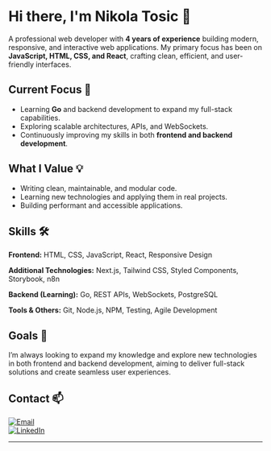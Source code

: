 # Hi there, I'm Nikola Tosic 👋

A professional web developer with **4 years of experience** building modern, responsive, and interactive web applications. My primary focus has been on **JavaScript, HTML, CSS, and React**, crafting clean, efficient, and user-friendly interfaces.

## Current Focus 🎯

- Learning **Go** and backend development to expand my full-stack capabilities.  
- Exploring scalable architectures, APIs, and WebSockets.  
- Continuously improving my skills in both **frontend and backend development**.  

## What I Value 💡

- Writing clean, maintainable, and modular code.  
- Learning new technologies and applying them in real projects.  
- Building performant and accessible applications.  

## Skills 🛠️

**Frontend:** HTML, CSS, JavaScript, React, Responsive Design  

**Additional Technologies:** Next.js, Tailwind CSS, Styled Components, Storybook, n8n  

**Backend (Learning):** Go, REST APIs, WebSockets, PostgreSQL  

**Tools & Others:** Git, Node.js, NPM, Testing, Agile Development  

## Goals 🚀

I’m always looking to expand my knowledge and explore new technologies in both frontend and backend development, aiming to deliver full-stack solutions and create seamless user experiences.

## Contact 📫

[![Email](https://img.shields.io/badge/Email-toleslaoffice@gmail.com-blue?style=for-the-badge&logo=gmail&logoColor=white)](mailto:toleslaoffice@gmail.com)  
[![LinkedIn](https://img.shields.io/badge/LinkedIn-Tolesla-blue?style=for-the-badge&logo=linkedin&logoColor=white)](https://www.linkedin.com/in/tolesla/)

---
